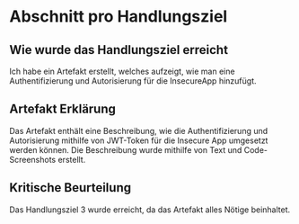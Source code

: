# Abschnitt pro Handlungsziel
## Wie wurde das Handlungsziel erreicht
Ich habe ein Artefakt erstellt, welches aufzeigt, wie man eine Authentifizierung und Autorisierung für die InsecureApp hinzufügt.
## Artefakt Erklärung
Das Artefakt enthält eine Beschreibung, wie die Authentifizierung und Autorisierung mithilfe von JWT-Token für die Insecure App umgesetzt werden können. Die Beschreibung wurde mithilfe von Text und Code-Screenshots erstellt.
## Kritische Beurteilung
Das Handlungsziel 3 wurde erreicht, da das Artefakt alles Nötige beinhaltet.
